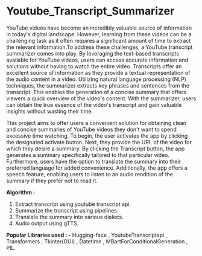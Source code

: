 # Youtube_Transcript_Summarizer
YouTube videos have become an incredibly valuable source of information in today's digital landscape. However, learning from these videos can be a challenging task as it often requires a significant amount of time to extract the relevant information.To address these challenges, a YouTube transcript summarizer comes into play. By leveraging the text-based transcripts available for YouTube videos, users can access accurate information and solutions without having to watch the entire video. Transcripts offer an excellent source of information as they provide a textual representation of the audio content in a video. Utilizing natural language processing (NLP) techniques, the summarizer extracts key phrases and sentences from the transcript. This enables the generation of a concise summary that offers viewers a quick overview of the video's content. With the summarizer, users can obtain the true essence of the video's transcript and gain valuable insights without wasting their time.

This project aims to offer users a convenient solution for obtaining clean and concise summaries of YouTube videos they don't want to spend excessive time watching. To begin, the user activates the app by clicking the designated activate button. Next, they provide the URL of the video for which they desire a summary. By clicking the Transcript button, the app generates a summary specifically tailored to that particular video. Furthermore, users have the option to translate the summary into their preferred language for added convenience. Additionally, the app offers a speech feature, enabling users to listen to an audio rendition of the summary if they prefer not to read it.

**Algorithm :**

1. Extract transcript using youtube transcript api.
2. Summarize the transcript using pipelines.
3. Translate the summary into various dialecs.
4. Audio output using gTTS.

**Popular Libraries used : -**
Hugging-face ,
YoutubeTranscriptapi ,
Transformers ,
Tkinter(GUI) ,
Datetime ,
MBartForConditionalGeneration ,
PIL.
